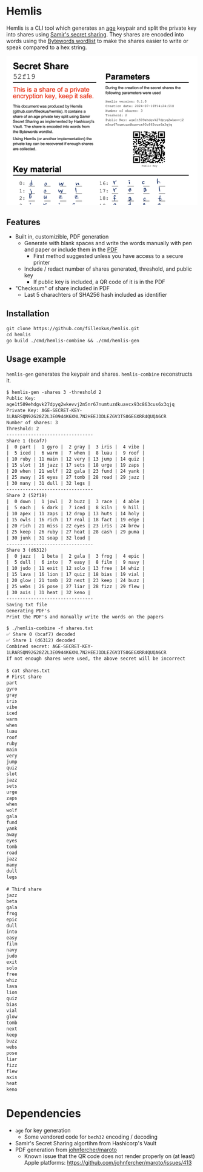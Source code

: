 # Hemlis

Hemlis is a CLI tool which generates an [age](https://github.com/FiloSottile/age) keypair and split the private key into shares using [Samir's secret sharing](https://en.wikipedia.org/wiki/Shamir%27s_secret_sharing). They shares are encoded into words using the [Bytewords wordlist](https://github.com/BlockchainCommons/bc-bytewords) to make the shares easier to write or speak compared to a hex string.

![Hemlis](https://github.com/filleokus/hemlis/raw/main/example/screenshot.png "Hemlis")

## Features
- Built in, customizible, PDF generation
  - Generate with blank spaces and write the words manually with pen and paper or include them in the [PDF](https://github.com/filleokus/hemlis/blob/main/example/example-included-wordlist.pdf)
    - First method suggested unless you have access to a secure printer
  - Include / redact number of shares generated, threshold, and public key
    - If public key is included, a QR code of it is in the PDF
- "Checksum" of share included in PDF
  - Last 5 charachters of SHA256 hash included as identifier

## Installation
```
git clone https://github.com/filleokus/hemlis.git
cd hemlis
go build ./cmd/hemlis-combine && ./cmd/hemlis-gen
```

## Usage example
`hemlis-gen` generates the keypair and shares. `hemlis-combine` reconstructs it.

```
$ hemlis-gen -shares 3 -threshold 2
Public Key: age1t509ehdgvk27dpyq2wkevvj2m5nr67numtuzdkuavcx93c863cus6x3qjq
Private Key: AGE-SECRET-KEY-1LRARSQN92G28Z2L3E0944K6XNL7N2HEEJDDLEZGV3TS0GEGXRR4QUQA6CR
Number of shares: 3
Threshold: 2
--------------------------------
Share 1 (bcaf7)
|  0 part |  1 gyro |  2 gray |  3 iris |  4 vibe |
|  5 iced |  6 warm |  7 when |  8 luau |  9 roof |
| 10 ruby | 11 main | 12 very | 13 jump | 14 quiz |
| 15 slot | 16 jazz | 17 sets | 18 urge | 19 zaps |
| 20 when | 21 wolf | 22 gala | 23 fund | 24 yank |
| 25 away | 26 eyes | 27 tomb | 28 road | 29 jazz |
| 30 many | 31 dull | 32 legs |
--------------------------------
Share 2 (52f19)
|  0 down |  1 jowl |  2 buzz |  3 race |  4 able |
|  5 each |  6 dark |  7 iced |  8 kiln |  9 hill |
| 10 apex | 11 zaps | 12 drop | 13 huts | 14 holy |
| 15 owls | 16 rich | 17 real | 18 fact | 19 edge |
| 20 rich | 21 miss | 22 eyes | 23 iris | 24 brew |
| 25 keep | 26 ruby | 27 heat | 28 cash | 29 puma |
| 30 junk | 31 soap | 32 loud |
--------------------------------
Share 3 (d6312)
|  0 jazz |  1 beta |  2 gala |  3 frog |  4 epic |
|  5 dull |  6 into |  7 easy |  8 film |  9 navy |
| 10 judo | 11 exit | 12 solo | 13 free | 14 whiz |
| 15 lava | 16 lion | 17 quiz | 18 bias | 19 vial |
| 20 glow | 21 tomb | 22 next | 23 keep | 24 buzz |
| 25 webs | 26 pose | 27 liar | 28 fizz | 29 flew |
| 30 axis | 31 heat | 32 keno |
--------------------------------
Saving txt file
Generating PDF's
Print the PDF's and manually write the words on the papers
```
```
$ ./hemlis-combine -f shares.txt
✅ Share 0 (bcaf7) decoded
✅ Share 1 (d6312) decoded
Combined secret: AGE-SECRET-KEY-1LRARSQN92G28Z2L3E0944K6XNL7N2HEEJDDLEZGV3TS0GEGXRR4QUQA6CR
If not enough shares were used, the above secret will be incorrect

$ cat shares.txt
# First share
part
gyro
gray
iris
vibe
iced
warm
when
luau
roof
ruby
main
very
jump
quiz
slot
jazz
sets
urge
zaps
when
wolf
gala
fund
yank
away
eyes
tomb
road
jazz
many
dull
legs

# Third share
jazz
beta
gala
frog
epic
dull
into
easy
film
navy
judo
exit
solo
free
whiz
lava
lion
quiz
bias
vial
glow
tomb
next
keep
buzz
webs
pose
liar
fizz
flew
axis
heat
keno
```

# Dependencies
- `age` for key generation
  - Some vendored code for `bech32` encoding / decoding
- Samir's Secret Sharing algortihm from Hashicorp's Vault
- PDF generation from [johnfercher/maroto](https://github.com/johnfercher/maroto)
  - Known issue that the QR code does not render properly on (at least) Apple platforms: https://github.com/johnfercher/maroto/issues/413